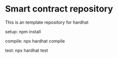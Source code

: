 # Smart contract repository

This is an template repository for hardhat

setup: npm install

compile: npx hardhat compile

test: npx hardhat test